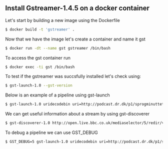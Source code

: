 ## Install Gstreamer-1.4.5 on a docker container

Let's start by building a new image using the Dockerfile 
```sh
$ docker build -t 'gstreamer' .
```
Now that we have the image let's create a container and name it gst
```sh
$ docker run -dt --name gst gstreamer /bin/bash
```
To access the gst container run
```sh
$ docker exec -ti gst /bin/bash 
```
To test if the gstreamer was succsfully installed let's check using:
```sh
$ gst-launch-1.0 --gst-version
```
Below is an example of a pipeline using gst-launch
```sh
$ gst-launch-1.0 uridecodebin uri=http://podcast.dr.dk/p1/sprogminuttet/sprogminut65.mp3 ! fakesink dump=true num-buffers=10
```
We can get useful information about a stream by using gst-discoverer
```sh
$ gst-discoverer-1.0 http://open.live.bbc.co.uk/mediaselector/5/redir/version/2.0/mediaset/audio-syndication-dash/proto/http/vpid/b06w4rsk
```
To debug a pipeline we can use GST_DEBUG
```sh
$ GST_DEBUG=5 gst-launch-1.0 uridecodebin uri=http://podcast.dr.dk/p1/sprogminuttet/sprogminut65.mp3 ! fakesink dump=true num-buffers=10
```
